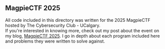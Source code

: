 ## MagpieCTF 2025

All code included in this directory was written for the 2025 MagpieCTF hosted by The Cybersecurity Club - UCalgary. <br>
If you're interested in knowing more, check out my post about the event on my blog, <a href=https://my-cybersec-journey.hashnode.dev/magpiectf-2025>MagpieCTF 2025</a>. I go in depth about each program included here and problems they were written to solve against.
